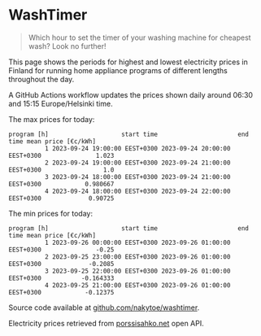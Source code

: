 
# WashTimer

> Which hour to set the timer of your washing machine for cheapest wash? Look no further!

This page shows the periods for highest and lowest electricity prices in Finland 
for running home appliance programs of different lengths throughout the day. 

A GitHub Actions workflow updates the prices shown daily around 06:30 and 15:15 Europe/Helsinki time.

The max prices for today:

	program [h]                    start time                      end time mean price [€c/kWh]
	          1 2023-09-24 19:00:00 EEST+0300 2023-09-24 20:00:00 EEST+0300               1.023
	          2 2023-09-24 19:00:00 EEST+0300 2023-09-24 21:00:00 EEST+0300                 1.0
	          3 2023-09-24 18:00:00 EEST+0300 2023-09-24 21:00:00 EEST+0300            0.980667
	          4 2023-09-24 18:00:00 EEST+0300 2023-09-24 22:00:00 EEST+0300             0.90725

The min prices for today:

	program [h]                    start time                      end time mean price [€c/kWh]
	          1 2023-09-26 00:00:00 EEST+0300 2023-09-26 01:00:00 EEST+0300               -0.25
	          2 2023-09-25 23:00:00 EEST+0300 2023-09-26 01:00:00 EEST+0300             -0.2085
	          3 2023-09-25 22:00:00 EEST+0300 2023-09-26 01:00:00 EEST+0300           -0.164333
	          4 2023-09-25 21:00:00 EEST+0300 2023-09-26 01:00:00 EEST+0300            -0.12375


Source code available at [github.com/nakytoe/washtimer](https://github.com/nakytoe/washtimer).

Electricity prices retrieved from [porssisahko.net](https://porssisahko.net/api) open API.
